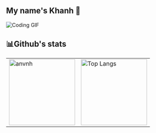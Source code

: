 
## My name's Khanh 🥀

![Coding GIF](https://media0.giphy.com/media/v1.Y2lkPTc5MGI3NjExdjZ5eWUxd3FkMXo1dW95OWI3Z2pveTVxd205MXVzamc2ZXo2bWZsMyZlcD12MV9pbnRlcm5hbF9naWZfYnlfaWQmY3Q9Zw/xTcnT45z6H5gxFYZZS/giphy.gif)

## 📊Github's stats
<p align="center">
  <table>
    <tr>
      <td>
        <img src="https://streak-stats.demolab.com/?user=cobalts-theon&theme=tokyonight" alt="anvnh" height="180em" />
      </td>
      <td>
        <img src="https://github-readme-stats.vercel.app/api/top-langs/?username=cobalts-theon&layout=compact&langs_count=6&card_width=400&theme=tokyonight" alt="Top Langs" height="180em" />
      </td>
    </tr>
  </table>
</p>




